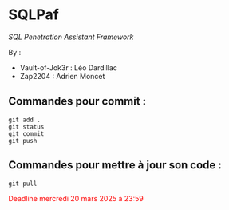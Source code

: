 # SQLPaf 
*SQL Penetration Assistant Framework*

By :
- Vault-of-Jok3r : Léo Dardillac
- Zap2204        : Adrien Moncet

## Commandes pour commit :

```git
git add .
git status
git commit
git push
```

## Commandes pour mettre à jour son code :

```git
git pull
```

<span style="color: #FF0000">Deadline mercredi 20 mars 2025 à 23:59</span>
